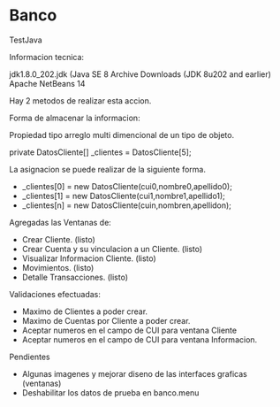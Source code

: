 # Banco
TestJava

Informacion tecnica:

jdk1.8.0_202.jdk (Java SE 8 Archive Downloads (JDK 8u202 and earlier)
Apache NetBeans 14

Hay 2 metodos de realizar esta accion.

Forma de almacenar la informacion:

Propiedad tipo arreglo multi dimencional de un tipo de objeto.

  private DatosCliente[] _clientes = DatosCliente[5];
  
La asignacion se puede realizar de la siguiente forma.

 * _clientes[0] = new DatosCliente(cui0,nombre0,apellido0);
 * _clientes[1] = new DatosCliente(cui1,nombre1,apellido1);
 * _clientes[n] = new DatosCliente(cuin,nombren,apellidon);
 
 Agregadas las Ventanas de:
 
 - Crear Cliente. (listo)
 - Crear Cuenta y su vinculacion a un Cliente. (listo)
 - Visualizar Informacion Cliente. (listo)
 - Movimientos.  (listo)
 - Detalle Transacciones. (listo)
 
 Validaciones efectuadas:
 
 - Maximo de Clientes a poder crear.
 - Maximo de Cuentas por Cliente a poder crear.
 - Aceptar numeros en el campo de CUI para ventana Cliente
 - Aceptar numeros en el campo de CUI para ventana Informacion.

 Pendientes

 - Algunas imagenes y mejorar diseno de las interfaces graficas (ventanas)
 - Deshabilitar los datos de prueba en banco.menu

 
 
